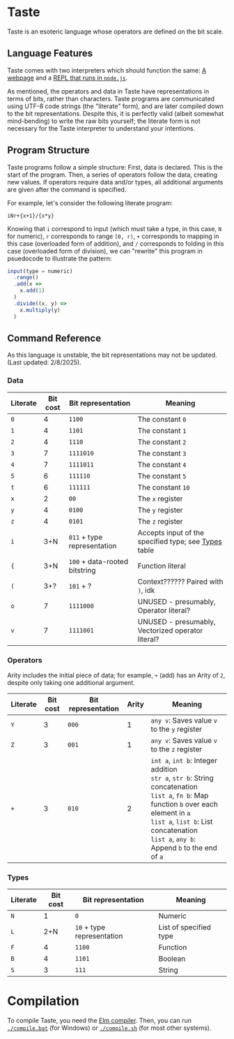 # Taste

Taste is an esoteric language whose operators are defined on the bit scale.

## Language Features

Taste comes with two interpreters which should function the same: [A webpage](./index.html) and a [REPL that runs in `node.js`](./taste.node.js).

As mentioned, the operators and data in Taste have representations in terms of bits, rather than characters. Taste programs are communicated using UTF-8 code strings (the "literate" form), and are later compiled down to the bit representations. Despite this, it is perfectly valid (albeit somewhat mind-bending) to write the raw bits yourself; the literate form is not necessary for the Taste interpreter to understand your intentions.

## Program Structure

Taste programs follow a simple structure: First, data is declared. This is the start of the program. Then, a series of operators follow the data, creating new values. If operators require data and/or types, all additional arguments are given after the command is specified.

For example, let's consider the following literate program:

```
iNr+{x+1}/{x*y}
```

Knowing that `i` correspond to input (which must take a type, in this case, `N` for numeric), `r` corresponds to range `[0, r)`, `+` corresponds to mapping in this case (overloaded form of addition), and `/` corresponds to folding in this case (overloaded form of division), we can "rewrite" this program in psuedocode to illustrate the pattern:

```js
input(type = numeric)
  .range()
  .add(x =>
    x.add(1)
  )
  .divide((x, y) =>
    x.multiply(y)
  )
```

## Command Reference

As this language is unstable, the bit representations may not be updated. (Last updated: 2/8/2025).

### Data

| Literate | Bit cost | Bit representation | Meaning |
| -------- | -------- | ------------------ | ------- |
| `0` | 4 |  `1100` | The constant `0` |
| `1` | 4 | `1101` | The constant `1` |
| `2` | 4 | `1110` | The constant `2` |
| `3` | 7 | `1111010` | The constant `3` |
| `4` | 7 | `1111011` | The constant `4` |
| `5` | 6 | `111110` | The constant `5` |
| `t` | 6 | `111111` | The constant `10` |
| `x` | 2 | `00` | The `x` register |
| `y` | 4 | `0100` | The `y` register |
| `z` | 4 | `0101` | The `z` register |
| `i` | 3+N | `011` + type representation | Accepts input of the specified type; see [Types](#Types) table |
| `{` | 3+N | `100` + data-rooted bitstring | Function literal |
| `(` | 3+? | `101` + ? | Context?????? Paired with `)`, idk |
| `o` | 7 | `1111000` | UNUSED - presumably, Operator literal? |
| `v` | 7 | `1111001` | UNUSED - presumably, Vectorized operator literal? |

### Operators

Arity includes the initial piece of data; for example, `+` (add) has an Arity of `2`, despite only taking one additional argument.

| Literate | Bit cost | Bit representation | Arity | Meaning |
| -------- | -------- | ------------------ | ----- | ------- |
| `Y` | 3 | `000` | 1 | `any v`: Saves value `v` to the `y` register |
| `Z` | 3 | `001` | 1 | `any v`: Saves value `v` to the `z` register |
| `+` | 3 | `010` | 2 | `int a`, `int b`: Integer addition <br/> `str a`, `str b`: String concatenation <br/> `list a`, `fn b`: Map function `b` over each element in `a` <br/> `list a`, `list b`: List concatenation <br/> `list a`, `any b`: Append `b` to the end of `a` |

### Types

| Literate | Bit cost | Bit representation | Meaning |
| -------- | -------- | ------------------ | ------- |
| `N` | 1 | `0` | Numeric |
| `L` | 2+N | `10` + type representation | List of specified type |
| `F` | 4 | `1100` | Function |
| `B` | 4 | `1101` | Boolean |
| `S` | 3 | `111` | String |


# Compilation

To compile Taste, you need the [Elm compiler](https://guide.elm-lang.org/install/elm.html). Then, you can run [`./compile.bat`](./compile.bat) (for Windows) or [`./compile.sh`](./compile.sh) (for most other systems).
